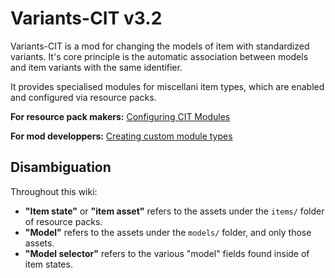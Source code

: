# Variants-CIT v3.2

Variants-CIT is a mod for changing the models of item with standardized variants.
It's core principle is the automatic association between models and item variants with the same identifier.

It provides specialised modules for miscellani item types, which are enabled and configured via resource packs.

**For resource pack makers:** [Configuring CIT Modules](Module-Configuration)

**For mod developpers:** [Creating custom module types](Custom-Module-Types)

## Disambiguation
Throughout this wiki:

- **"Item state"** or **"item asset"** refers to the assets under the `items/` folder of resource packs.
- **"Model"** refers to the assets under the `models/` folder, and only those assets.
- **"Model selector"** refers to the various "model" fields found inside of item states.
